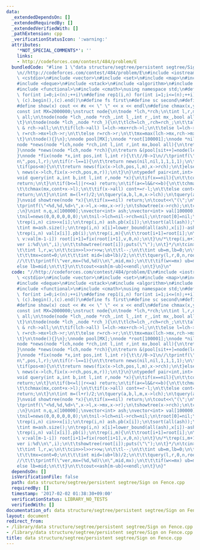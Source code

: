 ```yaml
---
data:
  _extendedDependsOn: []
  _extendedRequiredBy: []
  _extendedVerifiedWith: []
  _pathExtension: cpp
  _verificationStatusIcon: ':warning:'
  attributes:
    '*NOT_SPECIAL_COMMENTS*': ''
    links:
    - http://codeforces.com/contest/484/problem/E
  bundledCode: "#line 1 \"data structure/segtree/persistent segtree/Sign on Fence.cpp\"\
    \n//http://codeforces.com/contest/484/problem/E\n#include <iostream>\n#include\
    \ <cstdio>\n#include <vector>\n#include <set>\n#include <map>\n#include <queue>\n\
    #include <deque>\n#include <stack>\n#include <algorithm>\n#include <cstring>\n\
    #include <functional>\n#include <cmath>\nusing namespace std;\n#define rep(i,n)\
    \ for(int i=0;i<(n);++i)\n#define rep1(i,n) for(int i=1;i<=(n);++i)\n#define all(c)\
    \ (c).begin(),(c).end()\n#define fs first\n#define sc second\n#define pb push_back\n\
    #define show(x) cout << #x << \" \" << x << endl\n#define chmax(x,y) x=max(x,y)\n\
    const int MX=2000000;\nstruct node{\n\tnode *lch,*rch;\n\tint l,r,mx;\n\tbool\
    \ all;\n\tnode(node *lch_,node *rch_,int l_,int r_,int mx_,bool all_){\n\t\tlch=lch_,rch=rch_,l=l_,r=r_,mx=mx_,all=all_;\n\
    \t}\n\tnode(node *lch_,node *rch_){\n\t\tlch=lch_,rch=rch_;\n\t\tall=lch->all\
    \ & rch->all;\n\t\tif(lch->all) l=lch->mx+rch->l;\n\t\telse l=lch->l;\n\t\tif(rch->all)\
    \ r=rch->mx+lch->r;\n\t\telse r=rch->r;\n\t\tmx=max(lch->mx,rch->mx);\n\t\tchmax(mx,lch->r+rch->l);\n\
    \t}\n\tnode(){}\n};\nnode pool[MX];\nnode *root[100001];\nnode *nil;\nint sit;\n\
    node *news(node *lch,node *rch,int l,int r,int mx,bool all){\n\treturn &(pool[sit++]=node(lch,rch,l,r,mx,all));\n\
    }\nnode *news(node *lch,node *rch){\n\treturn &(pool[sit++]=node(lch,rch));\n\
    }\nnode *fix(node *x,int pos,int l,int r){\t\t//0->1\n//\tprintf(\"pos,l,r=(%d,%d,%d)\\\
    n\",pos,l,r);\n\tif(r-l==1){\n\t\treturn news(nil,nil,1,1,1,1);\n\t}\n\tint m=(l+r)/2;\n\
    \tif(pos<m){\n\t\treturn news(fix(x->lch,pos,l,m),x->rch);\n\t}else{\n\t\treturn\
    \ news(x->lch,fix(x->rch,pos,m,r));\n\t}\n}\ntypedef pair<int,int> P;\nint mx,cont;\n\
    void query(int a,int b,int l,int r,node *x){\n\tif(x==nil){\n\t\tcont=0;\n\t\t\
    return;\n\t}\n\tif(b<=l||r<=a) return;\n\tif(a<=l&&r<=b){\n\t\tchmax(mx,x->mx);\n\
    \t\tchmax(mx,cont+x->l);\n\t\tif(x->all) cont+=r-l;\n\t\telse cont=x->r;\n\t\t\
    return;\n\t}\n\tint m=(l+r)/2;\n\tquery(a,b,l,m,x->lch);\n\tquery(a,b,m,r,x->rch);\n\
    }\nvoid showtree(node *x){\n\tif(x==nil) return;\n\tcout<<\"(\";\n\tshowtree(x->lch);\n\
    \tprintf(\"<%d,%d,%d>\",x->l,x->mx,x->r);\n\tshowtree(x->rch);\n\tcout<<\")\"\
    ;\n}\nint n,q,x[100000];\nvector<int> ash;\nvector<int> val[100000];\nint main(){\n\
    \tnil=news(0,0,0,0,0,0);\n\tnil->lch=nil->rch=nil;\n\troot[0]=nil;\n\tcin>>n;\n\
    \trep(i,n) cin>>x[i];\n\trep(i,n) ash.pb(x[i]);\n\tsort(all(ash));\n\tash.erase(unique(all(ash)),ash.end());\n\
    \tint m=ash.size();\n\trep(i,n) x[i]=lower_bound(all(ash),x[i])-ash.begin();\n\
    \trep(i,n) val[x[i]].pb(i);\n\trep(i,m){\n\t\troot[i+1]=root[i];\n\t\tfor(int\
    \ v:val[m-1-i]) root[i+1]=fix(root[i+1],v,0,n);\n\t}\n/*\trep(i,m+1){\n\t\tprintf(\"\
    ver i:%d\\n\",i);\n\t\tshowtree(root[i]);puts(\"\");\n\t}*/\n\tcin>>q;\n\trep(i,q){\n\
    \t\tint l,r,w;\n\t\tcin>>l>>r>>w;\n\t\tl--;\n\t\tint ub=m,lb=0;\n\t\twhile(ub-lb>1){\n\
    \t\t\tmx=cont=0;\n\t\t\tint mid=(ub+lb)/2;\n\t\t\tquery(l,r,0,n,root[mid]);\n\
    //\t\t\tprintf(\"ver,mx=(%d,%d)\\n\",mid,mx);\n\t\t\tif(w<=mx) ub=mid;\n\t\t\t\
    else lb=mid;\n\t\t}\n\t\tcout<<ash[m-ub]<<endl;\n\t}\n}\n"
  code: "//http://codeforces.com/contest/484/problem/E\n#include <iostream>\n#include\
    \ <cstdio>\n#include <vector>\n#include <set>\n#include <map>\n#include <queue>\n\
    #include <deque>\n#include <stack>\n#include <algorithm>\n#include <cstring>\n\
    #include <functional>\n#include <cmath>\nusing namespace std;\n#define rep(i,n)\
    \ for(int i=0;i<(n);++i)\n#define rep1(i,n) for(int i=1;i<=(n);++i)\n#define all(c)\
    \ (c).begin(),(c).end()\n#define fs first\n#define sc second\n#define pb push_back\n\
    #define show(x) cout << #x << \" \" << x << endl\n#define chmax(x,y) x=max(x,y)\n\
    const int MX=2000000;\nstruct node{\n\tnode *lch,*rch;\n\tint l,r,mx;\n\tbool\
    \ all;\n\tnode(node *lch_,node *rch_,int l_,int r_,int mx_,bool all_){\n\t\tlch=lch_,rch=rch_,l=l_,r=r_,mx=mx_,all=all_;\n\
    \t}\n\tnode(node *lch_,node *rch_){\n\t\tlch=lch_,rch=rch_;\n\t\tall=lch->all\
    \ & rch->all;\n\t\tif(lch->all) l=lch->mx+rch->l;\n\t\telse l=lch->l;\n\t\tif(rch->all)\
    \ r=rch->mx+lch->r;\n\t\telse r=rch->r;\n\t\tmx=max(lch->mx,rch->mx);\n\t\tchmax(mx,lch->r+rch->l);\n\
    \t}\n\tnode(){}\n};\nnode pool[MX];\nnode *root[100001];\nnode *nil;\nint sit;\n\
    node *news(node *lch,node *rch,int l,int r,int mx,bool all){\n\treturn &(pool[sit++]=node(lch,rch,l,r,mx,all));\n\
    }\nnode *news(node *lch,node *rch){\n\treturn &(pool[sit++]=node(lch,rch));\n\
    }\nnode *fix(node *x,int pos,int l,int r){\t\t//0->1\n//\tprintf(\"pos,l,r=(%d,%d,%d)\\\
    n\",pos,l,r);\n\tif(r-l==1){\n\t\treturn news(nil,nil,1,1,1,1);\n\t}\n\tint m=(l+r)/2;\n\
    \tif(pos<m){\n\t\treturn news(fix(x->lch,pos,l,m),x->rch);\n\t}else{\n\t\treturn\
    \ news(x->lch,fix(x->rch,pos,m,r));\n\t}\n}\ntypedef pair<int,int> P;\nint mx,cont;\n\
    void query(int a,int b,int l,int r,node *x){\n\tif(x==nil){\n\t\tcont=0;\n\t\t\
    return;\n\t}\n\tif(b<=l||r<=a) return;\n\tif(a<=l&&r<=b){\n\t\tchmax(mx,x->mx);\n\
    \t\tchmax(mx,cont+x->l);\n\t\tif(x->all) cont+=r-l;\n\t\telse cont=x->r;\n\t\t\
    return;\n\t}\n\tint m=(l+r)/2;\n\tquery(a,b,l,m,x->lch);\n\tquery(a,b,m,r,x->rch);\n\
    }\nvoid showtree(node *x){\n\tif(x==nil) return;\n\tcout<<\"(\";\n\tshowtree(x->lch);\n\
    \tprintf(\"<%d,%d,%d>\",x->l,x->mx,x->r);\n\tshowtree(x->rch);\n\tcout<<\")\"\
    ;\n}\nint n,q,x[100000];\nvector<int> ash;\nvector<int> val[100000];\nint main(){\n\
    \tnil=news(0,0,0,0,0,0);\n\tnil->lch=nil->rch=nil;\n\troot[0]=nil;\n\tcin>>n;\n\
    \trep(i,n) cin>>x[i];\n\trep(i,n) ash.pb(x[i]);\n\tsort(all(ash));\n\tash.erase(unique(all(ash)),ash.end());\n\
    \tint m=ash.size();\n\trep(i,n) x[i]=lower_bound(all(ash),x[i])-ash.begin();\n\
    \trep(i,n) val[x[i]].pb(i);\n\trep(i,m){\n\t\troot[i+1]=root[i];\n\t\tfor(int\
    \ v:val[m-1-i]) root[i+1]=fix(root[i+1],v,0,n);\n\t}\n/*\trep(i,m+1){\n\t\tprintf(\"\
    ver i:%d\\n\",i);\n\t\tshowtree(root[i]);puts(\"\");\n\t}*/\n\tcin>>q;\n\trep(i,q){\n\
    \t\tint l,r,w;\n\t\tcin>>l>>r>>w;\n\t\tl--;\n\t\tint ub=m,lb=0;\n\t\twhile(ub-lb>1){\n\
    \t\t\tmx=cont=0;\n\t\t\tint mid=(ub+lb)/2;\n\t\t\tquery(l,r,0,n,root[mid]);\n\
    //\t\t\tprintf(\"ver,mx=(%d,%d)\\n\",mid,mx);\n\t\t\tif(w<=mx) ub=mid;\n\t\t\t\
    else lb=mid;\n\t\t}\n\t\tcout<<ash[m-ub]<<endl;\n\t}\n}"
  dependsOn: []
  isVerificationFile: false
  path: data structure/segtree/persistent segtree/Sign on Fence.cpp
  requiredBy: []
  timestamp: '2017-02-02 01:38:30+09:00'
  verificationStatus: LIBRARY_NO_TESTS
  verifiedWith: []
documentation_of: data structure/segtree/persistent segtree/Sign on Fence.cpp
layout: document
redirect_from:
- /library/data structure/segtree/persistent segtree/Sign on Fence.cpp
- /library/data structure/segtree/persistent segtree/Sign on Fence.cpp.html
title: data structure/segtree/persistent segtree/Sign on Fence.cpp
---
```

